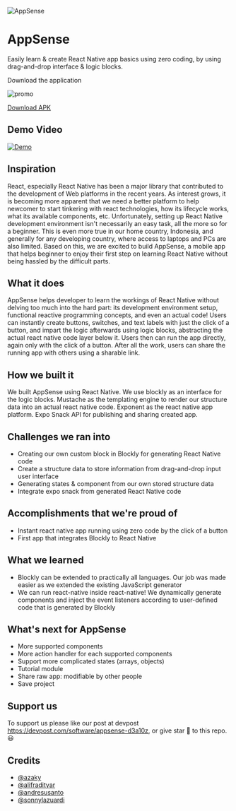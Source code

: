 ![AppSense](https://user-images.githubusercontent.com/5902356/33051480-9fa7ce40-ce9c-11e7-9b86-c357064eea09.png)


# AppSense

Easily learn & create React Native app basics using zero coding, by using drag-and-drop interface & logic blocks.

Download the application

![promo](https://i.imgur.com/FgJUOyq.png)

[Download APK](https://drive.google.com/file/d/1r3mtJakuoSQy_ZVqPWdIEhVo6xXV62wA/view?usp=sharing)

## Demo Video

[![Demo](https://img.youtube.com/vi/owujFOsOQeI/0.jpg)](https://www.youtube.com/watch?v=owujFOsOQeI)

## Inspiration

React, especially React Native has been a major library that contributed to the development of Web platforms in the recent years. As interest grows, it is becoming more apparent that we need a better platform to help newcomer to start tinkering with react technologies, how its lifecycle works, what its available components, etc. Unfortunately, setting up React Native development environment isn't necessarily an easy task, all the more so for a beginner. This is even more true in our home country, Indonesia, and generally for any developing country, where access to laptops and PCs are also limited. Based on this, we are excited to build AppSense, a mobile app that helps beginner to enjoy their first step on learning React Native without being hassled by the difficult parts.

## What it does

AppSense helps developer to learn the workings of React Native without delving too much into the hard part: its development environment setup, functional reactive programming concepts, and even an actual code! Users can instantly create buttons, switches, and text labels with just the click of a button, and impart the logic afterwards using logic blocks, abstracting the actual react native code layer below it. Users then can run the app directly, again only with the click of a button. After all the work, users can share the running app with others using a sharable link.

## How we built it

We built AppSense using React Native. We use blockly as an interface for the logic blocks. Mustache as the templating engine to render our structure data into an actual react native code. Exponent as the react native app platform. Expo Snack API for publishing and sharing created app.

## Challenges we ran into

- Creating our own custom block in Blockly for generating React Native code
- Create a structure data to store information from drag-and-drop input user interface
- Generating states & component from our own stored structure data
- Integrate expo snack from generated React Native code

## Accomplishments that we're proud of

- Instant react native app running using zero code by the click of a button
- First app that integrates Blockly to React Native

## What we learned

- Blockly can be extended to practically all languages. Our job was made easier as we extended the existing JavaScript generator
- We can run react-native inside react-native! We dynamically generate components and inject the event listeners according to user-defined code that is generated by Blockly

## What's next for AppSense

- More supported components
- More action handler for each supported components
- Support more complicated states (arrays, objects)
- Tutorial module
- Share raw app: modifiable by other people
- Save project

## Support us

To support us please like our post at devpost https://devpost.com/software/appsense-d3a10z, or give star 🌟 to this repo. 😃

## Credits

- [@azaky](http://github.com/azaky)
- [@alifradityar](http://github.com/alifradityar)
- [@andresusanto](http://github.com/andresusanto)
- [@sonnylazuardi](http://github.com/sonnylazuardi)
